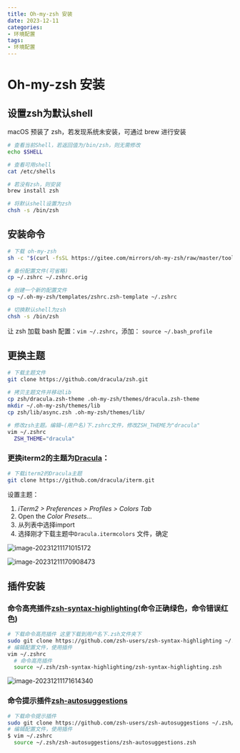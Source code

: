 ```yaml
---
title: Oh-my-zsh 安装
date: 2023-12-11
categories:
- 环境配置
tags:
- 环境配置
---
```


# Oh-my-zsh 安装

## 设置zsh为默认shell

macOS 预装了 zsh，若发现系统未安装，可通过 brew 进行安装

```bash
# 查看当前Shell，若返回值为/bin/zsh，则无需修改
echo $SHELL 

# 查看可用shell
cat /etc/shells

# 若没有zsh，则安装
brew install zsh

# 将默认shell设置为zsh
chsh -s /bin/zsh
```

## 安装命令

```bash
# 下载 oh-my-zsh
sh -c "$(curl -fsSL https://gitee.com/mirrors/oh-my-zsh/raw/master/tools/install.sh)"

# 备份配置文件(可省略)
cp ~/.zshrc ~/.zshrc.orig

# 创建一个新的配置文件
cp ~/.oh-my-zsh/templates/zshrc.zsh-template ~/.zshrc

# 切换默认shell为zsh
chsh -s /bin/zsh
```

让 zsh 加载 bash 配置：`vim ~/.zshrc`，添加： `source ~/.bash_profile`

## 更换主题

```bash
# 下载主题文件
git clone https://github.com/dracula/zsh.git
 
# 拷贝主题文件并移动lib
cp zsh/dracula.zsh-theme .oh-my-zsh/themes/dracula.zsh-theme
mkdir ~/.oh-my-zsh/themes/lib
cp zsh/lib/async.zsh .oh-my-zsh/themes/lib/

# 修改zsh主题。编辑~(用户名)下.zshrc文件，修改ZSH_THEME为"dracula"
vim ~/.zshrc
  ZSH_THEME="dracula"
```

### 更换iterm2的主题为[Dracula](https://draculatheme.com/iterm/)：

```bash
# 下载iterm2的Dracula主题
git clone https://github.com/dracula/iterm.git
```

设置主题：

1. *iTerm2 > Preferences > Profiles > Colors Tab*
2. Open the *Color Presets...* 
3. 从列表中选择import
4. 选择刚才下载主题中`Dracula.itermcolors` 文件，确定

![image-20231211171015172](https://xinwang-1258200068.cos.ap-guangzhou.myqcloud.com/imgs/202312111710860.png)

<img src="https://xinwang-1258200068.cos.ap-guangzhou.myqcloud.com/imgs/202312111709504.png" alt="image-20231211170908473"  />

## 插件安装

### **命令高亮插件[zsh-syntax-highlighting](https://github.com/zsh-users/zsh-syntax-highlighting)**(命令正确绿色，命令错误红色)

```bash
# 下载命令高亮插件 这里下载到用户名下.zsh文件夹下
sudo git clone https://github.com/zsh-users/zsh-syntax-highlighting ~/.zsh/zsh-syntax-highlighting
# 编辑配置文件，使用插件
vim ~/.zshrc
  # 命令高亮插件
  source ~/.zsh/zsh-syntax-highlighting/zsh-syntax-highlighting.zsh
```

![image-20231211171614340](https://xinwang-1258200068.cos.ap-guangzhou.myqcloud.com/imgs/202312111716373.png)

### **命令提示插件[zsh-autosuggestions](https://github.com/zsh-users/zsh-autosuggestions)**

```bash
# 下载命令提示插件
sudo git clone https://github.com/zsh-users/zsh-autosuggestions ~/.zsh/zsh-autosuggestions
# 编辑配置文件，使用插件
$ vim ~/.zshrc
  source ~/.zsh/zsh-autosuggestions/zsh-autosuggestions.zsh
```

